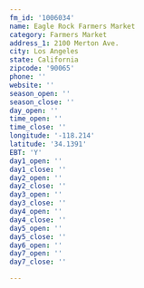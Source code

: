 ```yaml
---
fm_id: '1006034'
name: Eagle Rock Farmers Market
category: Farmers Market
address_1: 2100 Merton Ave.
city: Los Angeles
state: California
zipcode: '90065'
phone: ''
website: ''
season_open: ''
season_close: ''
day_open: ''
time_open: ''
time_close: ''
longitude: '-118.214'
latitude: '34.1391'
EBT: 'Y'
day1_open: ''
day1_close: ''
day2_open: ''
day2_close: ''
day3_open: ''
day3_close: ''
day4_open: ''
day4_close: ''
day5_open: ''
day5_close: ''
day6_open: ''
day7_open: ''
day7_close: ''

---
```

